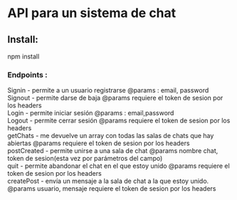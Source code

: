 # API para un sistema de chat
## Install:
npm install
### Endpoints :
Signin - permite a un usuario registrarse @params : email, password  
Signout - permite darse de baja @params requiere el token de sesion por los headers  
Login - permite iniciar sesión @params : email,password  
Logout - permite cerrar sesión  @params requiere el token de sesion por los headers  
getChats - me devuelve un array con todas las salas de chats que hay abiertas  @params requiere el token de sesion por los headers  
postCreated - permite unirse a una sala de chat @params nombre chat, token de sesion(esta vez por parámetros del campo)  
quit - permite abandonar el chat en el que estoy unido @params requiere el token de sesion por los headers  
createPost - envía un mensaje a la sala de chat a la que estoy unido. @params usuario, mensaje requiere el token de sesion por los headers  
